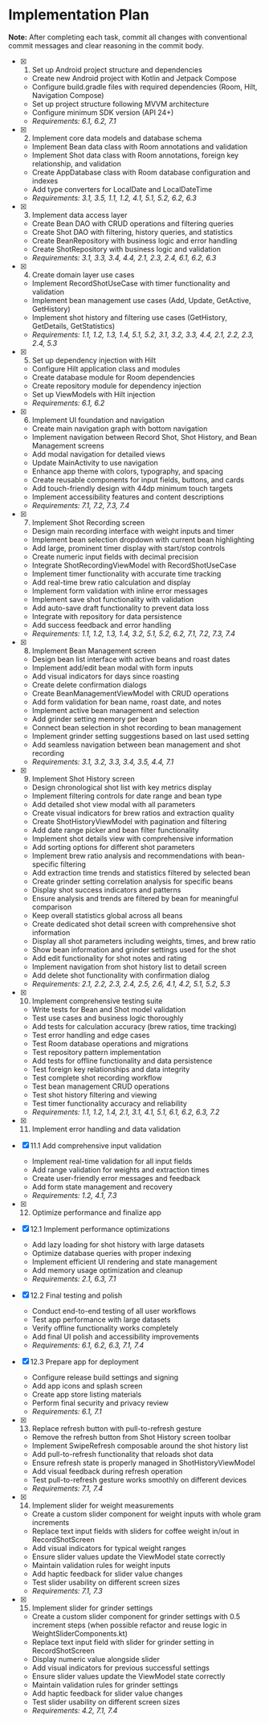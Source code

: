# Implementation Plan

**Note:** After completing each task, commit all changes with conventional commit messages and clear reasoning in the commit body.

- [x] 1. Set up Android project structure and dependencies
  - Create new Android project with Kotlin and Jetpack Compose
  - Configure build.gradle files with required dependencies (Room, Hilt, Navigation Compose)
  - Set up project structure following MVVM architecture
  - Configure minimum SDK version (API 24+)
  - _Requirements: 6.1, 6.2, 7.1_

- [x] 2. Implement core data models and database schema
  - Implement Bean data class with Room annotations and validation
  - Implement Shot data class with Room annotations, foreign key relationship, and validation
  - Create AppDatabase class with Room database configuration and indexes
  - Add type converters for LocalDate and LocalDateTime
  - _Requirements: 3.1, 3.5, 1.1, 1.2, 4.1, 5.1, 5.2, 6.2, 6.3_

- [x] 3. Implement data access layer
  - Create Bean DAO with CRUD operations and filtering queries
  - Create Shot DAO with filtering, history queries, and statistics
  - Create BeanRepository with business logic and error handling
  - Create ShotRepository with business logic and validation
  - _Requirements: 3.1, 3.3, 3.4, 4.4, 2.1, 2.3, 2.4, 6.1, 6.2, 6.3_

- [x] 4. Create domain layer use cases
  - Implement RecordShotUseCase with timer functionality and validation
  - Implement bean management use cases (Add, Update, GetActive, GetHistory)
  - Implement shot history and filtering use cases (GetHistory, GetDetails, GetStatistics)
  - _Requirements: 1.1, 1.2, 1.3, 1.4, 5.1, 5.2, 3.1, 3.2, 3.3, 4.4, 2.1, 2.2, 2.3, 2.4, 5.3_

- [x] 5. Set up dependency injection with Hilt
  - Configure Hilt application class and modules
  - Create database module for Room dependencies
  - Create repository module for dependency injection
  - Set up ViewModels with Hilt injection
  - _Requirements: 6.1, 6.2_

- [x] 6. Implement UI foundation and navigation
  - Create main navigation graph with bottom navigation
  - Implement navigation between Record Shot, Shot History, and Bean Management screens
  - Add modal navigation for detailed views
  - Update MainActivity to use navigation
  - Enhance app theme with colors, typography, and spacing
  - Create reusable components for input fields, buttons, and cards
  - Add touch-friendly design with 44dp minimum touch targets
  - Implement accessibility features and content descriptions
  - _Requirements: 7.1, 7.2, 7.3, 7.4_

- [x] 7. Implement Shot Recording screen
  - Design main recording interface with weight inputs and timer
  - Implement bean selection dropdown with current bean highlighting
  - Add large, prominent timer display with start/stop controls
  - Create numeric input fields with decimal precision
  - Integrate ShotRecordingViewModel with RecordShotUseCase
  - Implement timer functionality with accurate time tracking
  - Add real-time brew ratio calculation and display
  - Implement form validation with inline error messages
  - Implement save shot functionality with validation
  - Add auto-save draft functionality to prevent data loss
  - Integrate with repository for data persistence
  - Add success feedback and error handling
  - _Requirements: 1.1, 1.2, 1.3, 1.4, 3.2, 5.1, 5.2, 6.2, 7.1, 7.2, 7.3, 7.4_

- [x] 8. Implement Bean Management screen
  - Design bean list interface with active beans and roast dates
  - Implement add/edit bean modal with form inputs
  - Add visual indicators for days since roasting
  - Create delete confirmation dialogs
  - Create BeanManagementViewModel with CRUD operations
  - Add form validation for bean name, roast date, and notes
  - Implement active bean management and selection
  - Add grinder setting memory per bean
  - Connect bean selection in shot recording to bean management
  - Implement grinder setting suggestions based on last used setting
  - Add seamless navigation between bean management and shot recording
  - _Requirements: 3.1, 3.2, 3.3, 3.4, 3.5, 4.4, 7.1_

- [x] 9. Implement Shot History screen
  - Design chronological shot list with key metrics display
  - Implement filtering controls for date range and bean type
  - Add detailed shot view modal with all parameters
  - Create visual indicators for brew ratios and extraction quality
  - Create ShotHistoryViewModel with pagination and filtering
  - Add date range picker and bean filter functionality
  - Implement shot details view with comprehensive information
  - Add sorting options for different shot parameters
  - Implement brew ratio analysis and recommendations with bean-specific filtering
  - Add extraction time trends and statistics filtered by selected bean
  - Create grinder setting correlation analysis for specific beans
  - Display shot success indicators and patterns
  - Ensure analysis and trends are filtered by bean for meaningful comparison
  - Keep overall statistics global across all beans
  - Create dedicated shot detail screen with comprehensive shot information
  - Display all shot parameters including weights, times, and brew ratio
  - Show bean information and grinder settings used for the shot
  - Add edit functionality for shot notes and rating
  - Implement navigation from shot history list to detail screen
  - Add delete shot functionality with confirmation dialog
  - _Requirements: 2.1, 2.2, 2.3, 2.4, 2.5, 2.6, 4.1, 4.2, 5.1, 5.2, 5.3_

- [x] 10. Implement comprehensive testing suite
  - Write tests for Bean and Shot model validation
  - Test use cases and business logic thoroughly
  - Add tests for calculation accuracy (brew ratios, time tracking)
  - Test error handling and edge cases
  - Test Room database operations and migrations
  - Test repository pattern implementation
  - Add tests for offline functionality and data persistence
  - Test foreign key relationships and data integrity
  - Test complete shot recording workflow
  - Test bean management CRUD operations
  - Test shot history filtering and viewing
  - Test timer functionality accuracy and reliability
  - _Requirements: 1.1, 1.2, 1.4, 2.1, 3.1, 4.1, 5.1, 6.1, 6.2, 6.3, 7.2_

- [x] 11. Implement error handling and data validation

- [x] 11.1 Add comprehensive input validation
  - Implement real-time validation for all input fields
  - Add range validation for weights and extraction times
  - Create user-friendly error messages and feedback
  - Add form state management and recovery
  - _Requirements: 1.2, 4.1, 7.3_

- [x] 12. Optimize performance and finalize app

- [x] 12.1 Implement performance optimizations
  - Add lazy loading for shot history with large datasets
  - Optimize database queries with proper indexing
  - Implement efficient UI rendering and state management
  - Add memory usage optimization and cleanup
  - _Requirements: 2.1, 6.3, 7.1_

- [x] 12.2 Final testing and polish
  - Conduct end-to-end testing of all user workflows
  - Test app performance with large datasets
  - Verify offline functionality works completely
  - Add final UI polish and accessibility improvements
  - _Requirements: 6.1, 6.2, 6.3, 7.1, 7.4_

- [x] 12.3 Prepare app for deployment
  - Configure release build settings and signing
  - Add app icons and splash screen
  - Create app store listing materials
  - Perform final security and privacy review
  - _Requirements: 6.1, 7.1_

- [x] 13. Replace refresh button with pull-to-refresh gesture

  - Remove the refresh button from Shot History screen toolbar
  - Implement SwipeRefresh composable around the shot history list
  - Add pull-to-refresh functionality that reloads shot data
  - Ensure refresh state is properly managed in ShotHistoryViewModel
  - Add visual feedback during refresh operation
  - Test pull-to-refresh gesture works smoothly on different devices
  - _Requirements: 7.1, 7.4_

- [x] 14. Implement slider for weight measurements
  - Create a custom slider component for weight inputs with whole gram increments
  - Replace text input fields with sliders for coffee weight in/out in RecordShotScreen
  - Add visual indicators for typical weight ranges
  - Ensure slider values update the ViewModel state correctly
  - Maintain validation rules for weight inputs
  - Add haptic feedback for slider value changes
  - Test slider usability on different screen sizes
  - _Requirements: 7.1, 7.3_

- [x] 15. Implement slider for grinder settings







  - Create a custom slider component for grinder settings with 0.5 increment steps (when possible refactor and reuse logic in WeightSliderComponents.kt)
  - Replace text input field with slider for grinder setting in RecordShotScreen
  - Display numeric value alongside slider
  - Add visual indicators for previous successful settings
  - Ensure slider values update the ViewModel state correctly
  - Maintain validation rules for grinder settings
  - Add haptic feedback for slider value changes
  - Test slider usability on different screen sizes
  - _Requirements: 4.2, 7.1, 7.4_
